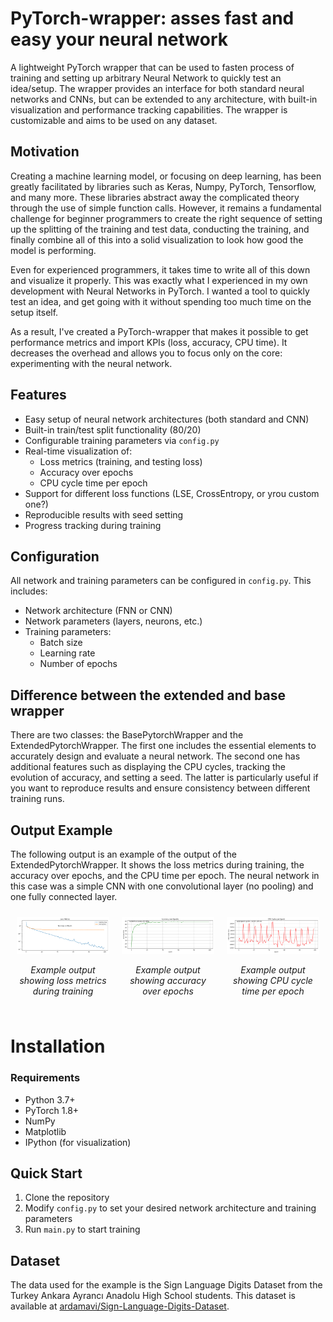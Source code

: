 # PyTorch-wrapper: asses fast and easy your neural network

A lightweight PyTorch wrapper that can be used to fasten process of training and setting up arbitrary Neural Network to quickly test an idea/setup. The wrapper provides an interface for both standard neural networks and CNNs, but can be extended to any architecture, with built-in visualization and performance tracking capabilities. The wrapper is customizable and aims to be used on any dataset. 

## Motivation

Creating a machine learning model, or focusing on deep learning, has been greatly facilitated by libraries such as Keras, Numpy, PyTorch, Tensorflow, and many more. These libraries abstract away the complicated theory through the use of simple function calls. However, it remains a fundamental challenge for beginner programmers to create the right sequence of setting up the splitting of the training and test data, conducting the training, and finally combine all of this into a solid visualization to look how good the model is performing.

Even for experienced programmers, it takes time to write all of this down and visualize it properly. This was exactly what I experienced in my own development with Neural Networks in PyTorch. I wanted a tool to quickly test an idea, and get going with it without spending too much time on the setup itself.

As a result, I've created a PyTorch-wrapper that makes it possible to get performance metrics and import KPIs (loss, accuracy, CPU time). It decreases the overhead and allows you to focus only on the core: experimenting with the neural network.

## Features

- Easy setup of neural network architectures (both standard and CNN)
- Built-in train/test split functionality (80/20)
- Configurable training parameters via `config.py`
- Real-time visualization of:
  - Loss metrics (training, and testing loss)
  - Accuracy over epochs
  - CPU cycle time per epoch
- Support for different loss functions (LSE, CrossEntropy, or yrou custom one?)
- Reproducible results with seed setting
- Progress tracking during training

## Configuration

All network and training parameters can be configured in `config.py`. This includes:
- Network architecture (FNN or CNN)
- Network parameters (layers, neurons, etc.)
- Training parameters:
  - Batch size
  - Learning rate
  - Number of epochs

## Difference between the extended and base wrapper

There are two classes: the BasePytorchWrapper and the ExtendedPytorchWrapper. The first one includes the essential elements to accurately design and evaluate a neural network. The second one has additional features such as displaying the CPU cycles, tracking the evolution of accuracy, and setting a seed. The latter is particularly useful if you want to reproduce results and ensure consistency between different training runs.


## Output Example

The following output is an example of the output of the ExtendedPytorchWrapper. It shows the loss metrics during training, the accuracy over epochs, and the CPU time per epoch. The neural network in this case was a simple CNN with one convolutional layer (no pooling) and one fully connected layer.

<div style="display: flex; flex-wrap: wrap; justify-content: space-around;">
  <div style="flex: 1; margin: 10px; text-align: center;">
    <img src="media/loss_metrics.png" alt="Loss Metrics" style="max-width: 100%; height: auto;">
    <p><em>Example output showing loss metrics during training</em></p>
  </div>
  <div style="flex: 1; margin: 10px; text-align: center;">
    <img src="media/accuracy_epochs.png" alt="Accuracy Over Epochs" style="max-width: 100%; height: auto;">
    <p><em>Example output showing accuracy over epochs</em></p>
  </div>
  <div style="flex: 1; margin: 10px; text-align: center;">
    <img src="media/cpu_cycles.png" alt="CPU Cycle Time Per Epoch" style="max-width: 100%; height: auto;">
    <p><em>Example output showing CPU cycle time per epoch</em></p>
  </div>
</div>


# Installation

### Requirements
- Python 3.7+
- PyTorch 1.8+
- NumPy
- Matplotlib
- IPython (for visualization)

## Quick Start

1. Clone the repository
2. Modify `config.py` to set your desired network architecture and training parameters
3. Run `main.py` to start training

## Dataset

The data used for the example is the Sign Language Digits Dataset from the Turkey Ankara Ayrancı Anadolu High School students. This dataset is available at [ardamavi/Sign-Language-Digits-Dataset](https://github.com/ardamavi/Sign-Language-Digits-Dataset).
